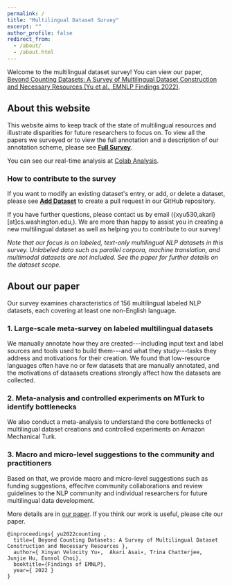 ```yaml
---
permalink: /
title: "Multilingual Dataset Survey"
excerpt: ""
author_profile: false
redirect_from: 
  - /about/
  - /about.html
---
```


Welcome to the multilingual dataset survey! You can view our paper,  [Beyond Counting Datasets: A Survey of Multilingual Dataset Construction and Necessary Resources (Yu et al., EMNLP Findings 2022)](files/survey_multilingual_dataset_2022_paper.pdf).

## About this website
This website aims to keep track of the state of multilingual resources and illustrate disparities for future researchers to focus on. To view all the papers we surveyed or to view the full annotation and a description of our annotation scheme, please see [**Full Survey**](https://multilingual-dataset-survey.github.io/full-survey/). 

You can see our real-time analysis at [Colab Analysis](https://multilingual-dataset-survey.github.io/analysis/). 

### How to contribute to the survey 
If you want to modify an existing dataset's entry, or add, or delete a dataset, please see [**Add Dataset**](https://multilingual-dataset-survey.github.io/add_dataset/) to create a pull request in our GitHub repository. 

If you have further questions, please contact us by email ({xyu530,akari}[at]cs.washington.edu,). We are more than happy to assist you in creating a new multilingual dataset as well as helping you to contribute to our survey!

*Note that our focus is on labeled, text-only multilingual NLP datasets in this survey. Unlabeled data such as parallel corpora, machine translation, and multimodal datasets are not included. See the paper for further details on the dataset scope.*

## About our paper 
Our survey examines characteristics of 156 multilingual labeled NLP datasets, each covering at least one non-English language. 

### 1. Large-scale meta-survey on labeled multilingual datasets
We manually annotate how they are created---including input text and label sources and tools used to build them---and what they study---tasks they address and motivations for their creation. We found that low-resource languages often have no or few datasets that are manually annotated, and the motivations of dataasets creations strongly affect how the datasets are collected. 

### 2. Meta-analysis and controlled experiments on MTurk to identify bottlenecks
We also conduct a meta-analysis to understand the core bottlenecks of multilingual dataset creations and controlled experiments on Amazon Mechanical Turk. 

### 3. Macro and micro-level suggestions to the community and practitioners  
Based on that, we provide macro and micro-level suggestions such as funding suggestions, effecitve community collaborations and review guidelines to the NLP community and individual researchers for future multilingual data development. 

More details are in [our paper](files/survey_multilingual_dataset_2022_paper.pdf).
If you think our work is useful, please cite our paper. 

```
@inproceedings{ yu2022counting ,
  title={ Beyond Counting Datasets: A Survey of Multilingual Dataset Construction and Necessary Resources },
  author={ Xinyan Velocity Yu∗,  Akari Asai∗, Trina Chatterjee,
Junjie Hu, Eunsol Choi},
  booktitle={Findings of EMNLP},
  year={ 2022 }
}
```

